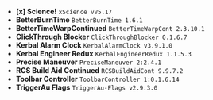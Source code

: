 - **[x] Science!** `xScience vV5.17`
- **BetterBurnTime** `BetterBurnTime 1.6.1`
- **BetterTimeWarpContinued** `BetterTimeWarpCont 2.3.10.1`
- **ClickThrough Blocker** `ClickThroughBlocker 0.1.6.7`
- **Kerbal Alarm Clock** `KerbalAlarmClock v3.9.1.0`
- **Kerbal Engineer Redux** `KerbalEngineerRedux 1.1.5.3`
- **Precise Maneuver** `PreciseManeuver 2:2.4.1`
- **RCS Build Aid Continued** `RCSBuildAidCont 9.9.7.2`
- **Toolbar Controller** `ToolbarController 1:0.1.6.14`
- **TriggerAu Flags** `TriggerAu-Flags v2.9.3.0`
